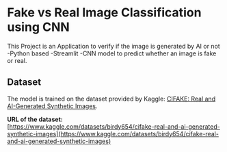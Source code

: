 # Fake vs Real Image Classification using CNN

This Project is an Application to verify if the image is generated by AI or not 
    -Python based 
    -Streamlit
    -CNN model to predict whether an image is fake or real. 


## Dataset
The model is trained on the dataset provided by Kaggle: [CIFAKE: Real and AI-Generated Synthetic Images](https://www.kaggle.com/datasets/birdy654/cifake-real-and-ai-generated-synthetic-images).

**URL of the dataset:**  
[https://www.kaggle.com/datasets/birdy654/cifake-real-and-ai-generated-synthetic-images](https://www.kaggle.com/datasets/birdy654/cifake-real-and-ai-generated-synthetic-images)
